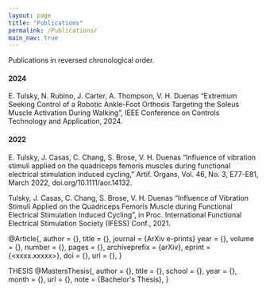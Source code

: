 ```yaml
---
layout: page
title: "Publications"
permalink: /Publications/
main_nav: true
---
```

Publications in reversed chronological order.


<h4>2024</h4>
E. Tulsky, N. Rubino, J. Carter, A. Thompson, V. H. Duenas “Extremum Seeking Control of a Robotic Ankle-Foot Orthosis Targeting the Soleus Muscle Activation During Walking”, IEEE Conference on Controls Technology and Application, 2024.

<h4>2022</h4>

E. Tulsky, J. Casas, C. Chang, S. Brose, V. H. Duenas “Influence of vibration stimuli applied on the quadriceps femoris muscles during functional electrical stimulation induced cycling,” Artif. Organs, Vol. 46, No. 3, E77-E81, March 2022, doi.org/10.1111/aor.14132.

Tulsky, J. Casas, C. Chang, S. Brose, V. H. Duenas “Influence of Vibration Stimuli Applied on the Quadriceps Femoris Muscle during Functional Electrical Stimulation Induced Cycling”, in Proc. International Functional Electrical Stimulation Society (IFESS) Conf., 2021.


@Article{<bibtex key>,
  author        = {},
  title         = {},
  journal       = {ArXiv e-prints}
  year          = {},
  volume        = {},
  number        = {},
  pages         = {},
  archiveprefix = {arXiv},
  eprint        = {<xxxx.xxxxx>},
  doi           = {},
  url           = {},
}

THESIS
@MastersThesis{<bibtex key>,
  author    = {},
  title     = {},
  school    = {},
  year      = {},
  month     = {},
  url       = {},
  note      = {Bachelor's Thesis},
}
